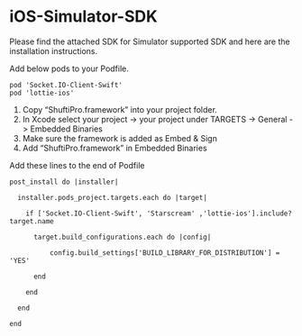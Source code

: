 # iOS-Simulator-SDK


Please find the attached SDK for Simulator supported SDK and here are the installation instructions.

Add below pods to your Podfile. </br>
```
pod 'Socket.IO-Client-Swift'
pod 'lottie-ios'
```

1. Copy “ShuftiPro.framework” into your project folder. </br>
2. In Xcode select your project -> your project under TARGETS -> General -> Embedded Binaries </br>
3. Make sure the framework is added as Embed & Sign </br>
4. Add “ShuftiPro.framework” in Embedded Binaries </br>


Add these lines to the end of Podfile

```
post_install do |installer|

  installer.pods_project.targets.each do |target|

    if ['Socket.IO-Client-Swift', 'Starscream' ,'lottie-ios'].include? target.name

      target.build_configurations.each do |config|

          config.build_settings['BUILD_LIBRARY_FOR_DISTRIBUTION'] = 'YES'

      end

    end

  end

end
```